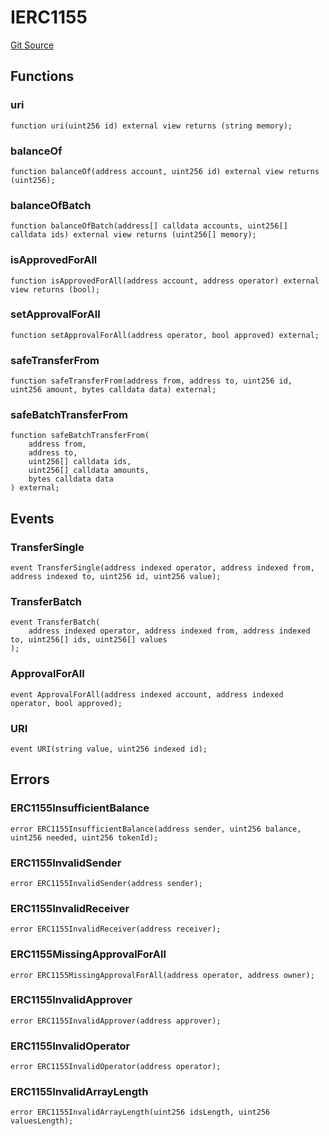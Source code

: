 # IERC1155
[Git Source](https://github.com/0xStation/0xrails/blob/7b2d3363f0d5023623fd16114b60a38cf52ce246/src/cores/ERC1155/interface/IERC1155.sol)


## Functions
### uri


```solidity
function uri(uint256 id) external view returns (string memory);
```

### balanceOf


```solidity
function balanceOf(address account, uint256 id) external view returns (uint256);
```

### balanceOfBatch


```solidity
function balanceOfBatch(address[] calldata accounts, uint256[] calldata ids) external view returns (uint256[] memory);
```

### isApprovedForAll


```solidity
function isApprovedForAll(address account, address operator) external view returns (bool);
```

### setApprovalForAll


```solidity
function setApprovalForAll(address operator, bool approved) external;
```

### safeTransferFrom


```solidity
function safeTransferFrom(address from, address to, uint256 id, uint256 amount, bytes calldata data) external;
```

### safeBatchTransferFrom


```solidity
function safeBatchTransferFrom(
    address from,
    address to,
    uint256[] calldata ids,
    uint256[] calldata amounts,
    bytes calldata data
) external;
```

## Events
### TransferSingle

```solidity
event TransferSingle(address indexed operator, address indexed from, address indexed to, uint256 id, uint256 value);
```

### TransferBatch

```solidity
event TransferBatch(
    address indexed operator, address indexed from, address indexed to, uint256[] ids, uint256[] values
);
```

### ApprovalForAll

```solidity
event ApprovalForAll(address indexed account, address indexed operator, bool approved);
```

### URI

```solidity
event URI(string value, uint256 indexed id);
```

## Errors
### ERC1155InsufficientBalance

```solidity
error ERC1155InsufficientBalance(address sender, uint256 balance, uint256 needed, uint256 tokenId);
```

### ERC1155InvalidSender

```solidity
error ERC1155InvalidSender(address sender);
```

### ERC1155InvalidReceiver

```solidity
error ERC1155InvalidReceiver(address receiver);
```

### ERC1155MissingApprovalForAll

```solidity
error ERC1155MissingApprovalForAll(address operator, address owner);
```

### ERC1155InvalidApprover

```solidity
error ERC1155InvalidApprover(address approver);
```

### ERC1155InvalidOperator

```solidity
error ERC1155InvalidOperator(address operator);
```

### ERC1155InvalidArrayLength

```solidity
error ERC1155InvalidArrayLength(uint256 idsLength, uint256 valuesLength);
```

